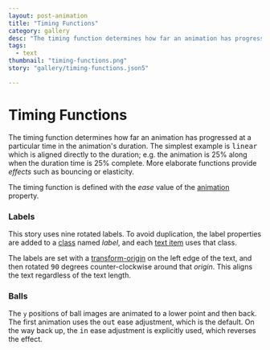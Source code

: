 ```yaml
---
layout: post-animation
title: "Timing Functions"
category: gallery
desc: "The timing function determines how far an animation has progressed at a particular duration."
tags: 
  - text
thumbnail: "timing-functions.png"
story: "gallery/timing-functions.json5"

---
```

# Timing Functions
The timing function determines how far an animation has progressed at a particular time in the animation's duration. The simplest example is <samp class="string">linear</samp> which is aligned directly to the duration; e.g. the animation is 25% along when the duration time is 25% complete.  More elaborate functions provide _effects_ such as bouncing or elasticity.

The timing function is defined with the _ease_ value of the [animation](/properties/#animation) property. 


### Labels

This story uses nine rotated labels. To avoid duplication, the label properties are added to a [class](/properties/#class) named _label_, and each [text item](/models/#&middot;-text-item) uses that class.

The labels are set with a [transform-origin](/properties/#transform-origin) on the left edge of the text, and then rotated <samp class="number">90</samp> degrees counter-clockwise around that _origin_. This aligns the text regardless of the text length.


### Balls

The <code>y</code> positions of ball images are animated to a lower point and then back.  The first animation uses the <samp class="string">out</samp> ease adjustment, which is the default.  On the way back up, the <samp class="string">in</samp> ease adjustment is explicitly used, which reverses the effect.
